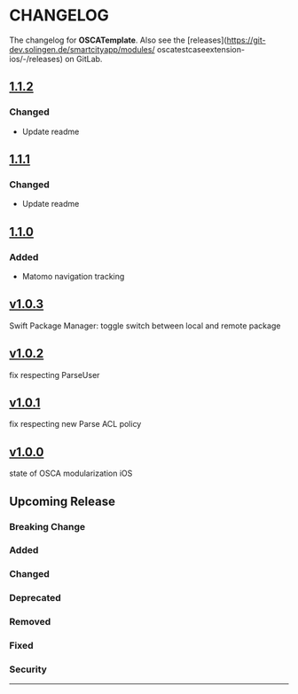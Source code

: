 # CHANGELOG

The changelog for **OSCATemplate**. Also see the [releases](https://git-dev.solingen.de/smartcityapp/modules/
oscatestcaseextension-ios/-/releases) on GitLab.

## [1.1.2](https://git-dev.solingen.de/smartcityapp/modules/oscatestcaseextension-ios/-/tags/1.1.2)

### Changed
- Update readme

## [1.1.1](https://git-dev.solingen.de/smartcityapp/modules/oscatestcaseextension-ios/-/tags/1.1.1)

### Changed
- Update readme

## [1.1.0](https://git-dev.solingen.de/smartcityapp/modules/oscatestcaseextension-ios/-/tags/1.1.0)

### Added
- Matomo navigation tracking

## [v1.0.3](https://git-dev.solingen.de/smartcityapp/modules/oscatestcaseextension-ios/-/tags/v1.0.3)
Swift Package Manager: toggle switch between local and remote package

## [v1.0.2](https://git-dev.solingen.de/smartcityapp/modules/oscatestcaseextension-ios/-/tags/v1.0.2)
fix respecting ParseUser

## [v1.0.1](https://git-dev.solingen.de/smartcityapp/modules/oscatestcaseextension-ios/-/tags/v1.0.1)
fix respecting new Parse ACL policy

## [v1.0.0](https://git-dev.solingen.de/smartcityapp/modules/oscatestcaseextension-ios/-/tags/v1.0.0)
state of OSCA modularization iOS
## Upcoming Release
### Breaking Change
### Added
### Changed
### Deprecated
### Removed
### Fixed
### Security
---
